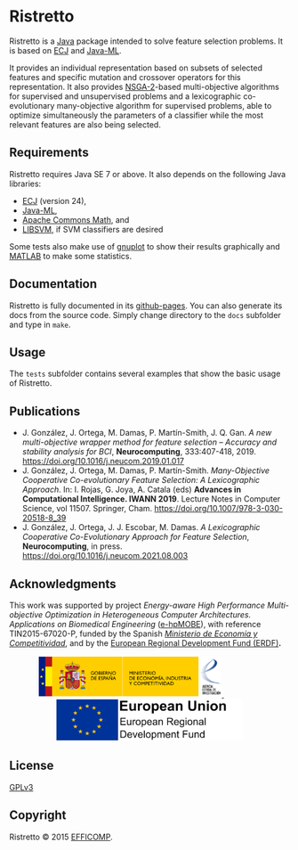 # Ristretto

Ristretto is a [Java](https://www.java.com) package intended to solve feature selection problems. It is based on [ECJ](https://cs.gmu.edu/~eclab/projects/ecj/) and [Java-ML](http://java-ml.sourceforge.net/).

It provides an individual representation based on subsets of selected features and specific mutation and crossover operators for this representation. It also provides [NSGA-2](https://ieeexplore.ieee.org/document/996017)-based multi-objective algorithms for supervised and unsupervised problems and a lexicographic co-evolutionary many-objective algorithm for supervised problems, able to optimize simultaneously the parameters of a classifier while the most relevant features are also being selected.

## Requirements

Ristretto requires Java SE 7 or above. It also depends on the following Java libraries:

* [ECJ](https://cs.gmu.edu/~eclab/projects/ecj/) (version 24),
* [Java-ML](http://java-ml.sourceforge.net/),
* [Apache Commons Math](https://commons.apache.org/proper/commons-math/), and
* [LIBSVM](https://www.csie.ntu.edu.tw/~cjlin/libsvm/), if SVM classifiers are desired

Some tests also make use of [gnuplot](http://www.gnuplot.info/) to show their results graphically and [MATLAB](https://www.mathworks.com/products/matlab.html) to make some statistics.

## Documentation

Ristretto is fully documented in its [github-pages](https://efficomp.github.io/ristretto/). You can also generate its docs from the source code. Simply change directory to the `docs` subfolder and type in `make`.

## Usage

The `tests` subfolder contains several examples that show the basic usage of Ristretto.

## Publications

* J. González, J. Ortega, M. Damas, P. Martín-Smith, J. Q. Gan. *A new multi-objective wrapper method for feature selection – Accuracy and stability analysis for BCI*, **Neurocomputing**, 333:407-418, 2019. https://doi.org/10.1016/j.neucom.2019.01.017
* J. González, J. Ortega, M. Damas, P. Martín-Smith. *Many-Objective Cooperative Co-evolutionary Feature Selection: A Lexicographic Approach*.  In: I. Rojas, G. Joya, A. Catala (eds) **Advances in Computational Intelligence. IWANN 2019**. Lecture Notes in Computer Science, vol 11507. Springer, Cham. https://doi.org/10.1007/978-3-030-20518-8_39
* J. González, J. Ortega, J. J. Escobar, M. Damas. *A Lexicographic Cooperative Co-Evolutionary Approach for Feature Selection*, **Neurocomputing**, in press. https://doi.org/10.1016/j.neucom.2021.08.003

## Acknowledgments

This work was supported by project *Energy-aware High Performance Multi-objective Optimization in Heterogeneous Computer Architectures. Applications on Biomedical Engineering* ([e-hpMOBE](https://atcproyectos.ugr.es/ehpmobe/)), with reference TIN2015-67020-P, funded by the Spanish *[Ministerio de Economía y Competitividad](https://www.ciencia.gob.es/)*, and by the [European Regional Development Fund (ERDF)](https://ec.europa.eu/regional_policy/en/funding/erdf/)**.**

<div style="text-align: center">
  <a href="https://www.ciencia.gob.es/">
    <img height="75" src="https://raw.githubusercontent.com/efficomp/ristretto/main/docs/resources/mineco.png" alt="Ministerio de Economía y Competitividad">
  </a> &nbsp; &nbsp; &nbsp; &nbsp; &nbsp; &nbsp; &nbsp; &nbsp; &nbsp; 
  <a href="https://ec.europa.eu/regional_policy/en/funding/erdf/">
    <img height="75" src="https://raw.githubusercontent.com/efficomp/ristretto/main/docs/resources/erdf.png" alt="European Regional Development Fund (ERDF)">
  </a>
</div>

## License

[GPLv3](https://www.gnu.org/licenses/gpl-3.0.md)

## Copyright

Ristretto © 2015 [EFFICOMP](https://efficomp.ugr.es).
